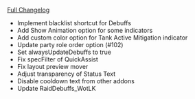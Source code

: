 [Full Changelog](https://github.com/enderneko/Cell/compare/r214-release...789b4be076133e29d6948e60e1c2fae62bdf2601)

- Implement blacklist shortcut for Debuffs
- Add Show Animation option for some indicators
- Add custom color option for Tank Active Mitigation indicator
- Update party role order option (#102)
- Set alwaysUpdateDebuffs to true
- Fix specFilter of QuickAssist
- Fix layout preview mover
- Adjust transparency of Status Text
- Disable cooldown text from other addons
- Update RaidDebuffs_WotLK
